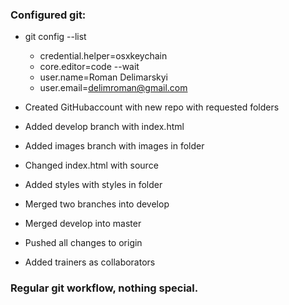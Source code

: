 ### Configured git:

  - git config --list
	- credential.helper=osxkeychain
	- core.editor=code --wait
	- user.name=Roman Delimarskyi
	- user.email=delimroman@gmail.com
	

- Created GitHubaccount with new repo with requested folders
- Added develop branch with index.html
- Added images branch with images in folder
- Changed index.html with  source 
- Added styles with styles in folder 
- Merged two branches into develop 
- Merged develop into master
- Pushed all changes to origin 
- Added trainers as collaborators 

### Regular git workflow, nothing special.
